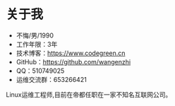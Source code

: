 # 关于我
* 不悔/男/1990
* 工作年限：3年
* 技术博客：https://www.codegreen.cn
* GitHub：https://github.com/wangenzhi
* QQ：510749025
* 运维交流群：653266421

Linux运维工程师,目前在帝都任职在一家不知名互联网公司。


